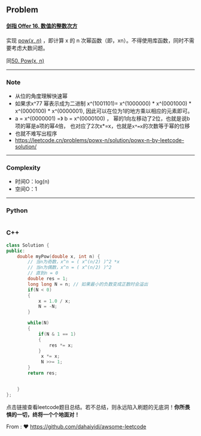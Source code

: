## Problem

#### [剑指 Offer 16. 数值的整数次方](https://leetcode.cn/problems/shu-zhi-de-zheng-shu-ci-fang-lcof/)

实现 [pow(*x*, *n*)](https://www.cplusplus.com/reference/valarray/pow/) ，即计算 x 的 n 次幂函数（即，xn）。不得使用库函数，同时不需要考虑大数问题。

 同[50. Pow(x, n)](https://leetcode.cn/problems/powx-n/)

------

### Note

- 从位的角度理解快速幂
- 如果求x^77 幂表示成为二进制 x^(1001101)=  x^(1000000) *  x^(0001000) *  x^(0000100) *  x^(0000001), 因此可以在位为1的地方乘以相应的元素即可。
- a = x^(0000001) =》 b = x^(0000100) ， 幂的1向左移动了2位，也就是说b项的幂是a项的幂4倍， 也对应了2次x*=x，也就是`x*=x`的次数等于幂的位移
- 也就不难写出程序
- https://leetcode.cn/problems/powx-n/solution/powx-n-by-leetcode-solution/

------

### Complexity

- 时间O：log(n)
- 空间O：1

------

### Python

```python

```

### C++

```C++
class Solution {
public:
    double myPow(double x, int n) {
        // 当n为奇数，x^n = ( x^(n/2) )^2 *x
        // 当n为偶数，x^n = ( x^(n/2) )^2
        // 直到n = 0
        double res = 1;
        long long N = n; // 如果最小的负数变成正数时会溢出
        if(N < 0)
        {
            x = 1.0 / x;
            N = -N;
        }

        while(N)
        {
            if(N & 1 == 1)
            {
                res *= x;
            }
             x *= x;
             N >>= 1;
        }
        return res;


    }
};
```

点击链接查看leetcode题目总结。若不总结，则永远陷入刷题的无底洞！**你所畏惧的一切，终将一个个地面对！**

From : :heart: https://github.com/dahaiyidi/awsome-leetcode
